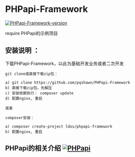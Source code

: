 # PHPapi-Framework

[![PHPapi-Framework-version](https://img.shields.io/badge/version-1.0-blue)]()


require PHPapi的示例项目



## 安装说明 ：
下载PHPapi-Framework，以此为基础开发业务或者二次开发

    git clone或直接下载zip包：

    a) git clone https://github.com/pqshawn/PHPapi-Framework
    b) 直接下载zip包，先解压
    c) 安装依赖执行： composer update
    d) 配置nginx, 重启

    或者

    composer安装： 

    a) composer create-project ldos/phpapi-framework
    b) 配置nginx, 重启



## PHPapi的相关介绍 [![PHPapi](https://img.shields.io/badge/phpapi-1.0-blue)](https://packagist.org/packages/ldos/phpapi)
